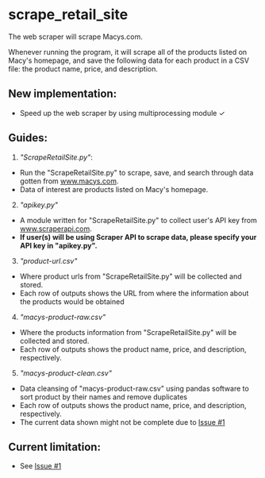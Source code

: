 # scrape_retail_site
The web scraper will scrape Macys.com.

Whenever running the program, it will scrape all of the products
listed on Macy's homepage, and save the following data for each product
in a CSV file: the product name, price, and description.

## New implementation:
  - Speed up the web scraper by using multiprocessing module ✓

## Guides:
1. *"ScrapeRetailSite.py"*:
  - Run the "ScrapeRetailSite.py" to scrape, save, and search through data gotten from www.macys.com.
  - Data of interest are products listed on Macy's homepage.

2. *"apikey.py"* 
  - A module written for "ScrapeRetailSite.py" to collect user's API key from www.scraperapi.com.
  - **If user(s) will be using Scraper API to scrape data, please specify your API key in "apikey.py".** 
  
3. *"product-url.csv"*
  - Where product urls from "ScrapeRetailSite.py" will be collected and stored.
  - Each row of outputs shows the URL from where the information about the products would be obtained 

4. *"macys-product-raw.csv"*
  - Where the products information from "ScrapeRetailSite.py" will be collected and stored.
  - Each row of outputs shows the product name, price, and description, respectively.
  
5. *"macys-product-clean.csv"*
  - Data cleansing of "macys-product-raw.csv" using pandas software to sort product by their names and
 remove duplicates 
  - Each row of outputs shows the product name, price, and description, respectively.
  - The current data shown might not be complete due to [Issue #1](https://github.com/ytnguyenedalgo/scrape_retail_site/issues/1#issue-518645462)

## Current limitation:
  - See [Issue #1](https://github.com/ytnguyenedalgo/scrape_retail_site/issues/1#issue-518645462)
